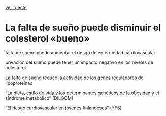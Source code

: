 [ver fuente](/docs/documentacion/La_falta_de_sueño_puede_disminuir_el_colesterol_bueno.md)

# La falta de sueño puede disminuir el colesterol «bueno»

 falta de sueño puede aumentar el riesgo de enfermedad cardiovascular

privación del sueño puede tener un impacto negativo en los niveles de colesterol

La falta de sueño reduce la actividad de los genes reguladores de lipoproteínas

“La dieta, estilo de vida y los determinantes genéticos de la obesidad y el síndrome metabólico” (DILGOM)

 “El riesgo cardiovascular en jóvenes finlandeses” (YFS)
